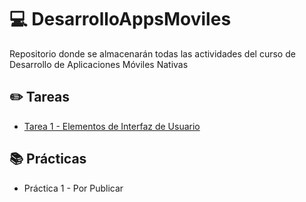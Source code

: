# 💻 DesarrolloAppsMoviles
Repositorio donde se almacenarán todas las actividades del curso de Desarrollo de Aplicaciones Móviles Nativas

## ✏️ Tareas
 - [Tarea 1 - Elementos de Interfaz de Usuario](./Tarea1/)

## 📚 Prácticas
 - Práctica 1 - Por Publicar
